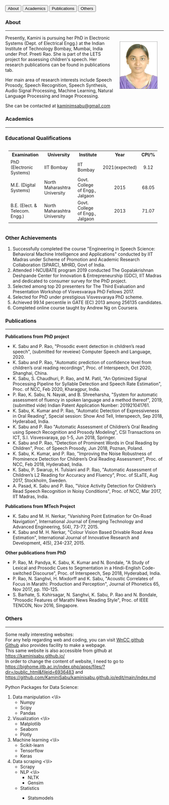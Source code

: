 <!DOCTYPE html>
<html>
<head>
<title>Kamini Sabu</title> <!-- title you see on the top title bar of browser tab -->
<link rel="stylesheet" type="text/css" href="mytabs.css">
</head>
<body>
<script src="tabs.js"></script>
</body>
<!-- Tab links -->

<div class="tab">
  <button class="tablinks" onclick="openCity(event, 'London')" id="defaultOpen">About</button>
  <button class="tablinks" onclick="openCity(event, 'Paris')">Academics</button>
  <button class="tablinks" onclick="openCity(event, 'Tokyo')">Publications</button>
  <button class="tablinks" onclick="openCity(event, 'Mumbai')">Others</button>
</div>

<script>
document.getElementById("defaultOpen").click();
</script>

<!-- Tab content -->
<div id="London" class="tabcontent">
  <h3>About</h3>
<hr>
<img style="padding:20px;" src= "k.jpg" width="120" height="150" alt= "photo" ALIGN="right">
<p> Presently, Kamini is pursuing her PhD in Electronic Systems (Dept. of Electrical Engg.) at the Indian Institute of Technology Bombay, Mumbai, India under Prof. Preeti Rao. She is part of the LETS project for assessing children's speech. Her research publications can be found in publications tab.</p>

<p> Her main area of research interests include Speech Prosody, Speech Recognition, Speech Synthesis, Audio Signal Processing, Machine Learning, Natural Language Processing and Image Processing.</p>

<p> She can be contacted at <a href="mailto:kaminimsabu@gmail.com">kaminimsabu@gmail.com</a>
</div>

<div id="Paris" class="tabcontent">
  <h3>Academics</h3>
<hr>
<h3>Educational Qualifications</h3>
<div style="overflow:auto;margin-left:10px; margin-right:10px;padding-right:10px";>
<table>
<col width="400px" />
<col width="400px" />
<col width="400px" />
<col width="100px" />
<col width="100px" />
<tr><th> Examination </th><th> University </th><th> Institute </th><th> Year </th><th> CPI/% </th></tr>
<tr><td> PhD (Electronic Systems) </td><td> IIT Bombay </td><td> IIT Bombay </td><td style="text-align:center"> 2021(expected) </td><td style="text-align:center"> 9.12 </td></tr>
<tr><td> M.E. (Digital Systems) </td><td> North Maharashtra University </td><td>Govt. College of Engg., Jalgaon</td><td style="text-align:center"> 2015 </td><td style="text-align:center"> 68.05 </td></tr>
<tr><td> B.E. (Elect. & Telecom. Engg.) </td><td> North Maharashtra University </td><td>Govt. College of Engg., Jalgaon</td><td style="text-align:center"> 2013 </td><td style="text-align:center"> 71.07 </td></tr>
</table>
</div>

<h3>Other Achievements</h3>
<ol>
<li> Successfully completed the course "Engineering in Speech Science: Behavioral Machine Intelligence and Applications" conducted by IIT Madras under Scheme of Promotion and Academic Research Collaboration (SPARC), MHRD, Govt of India.</li>
<li> Attended I-NCUBATE program 2019 conducted The Gopalakrishnan Deshpande Center for Innovation & Entrepreneurship (GDC), IIT Madras and dedicated to consumer survey for the PhD project.</li>
<li> Selected among top 20 presenters for The Third Evaluation and Presentation Workshop of Visvesvaraya PhD Fellows 2017.</li>
<li> Selected for PhD under prestigious Visvesvaraya PhD scheme.</li>
<li> Achieved 99.14 percentile in GATE (EC) 2013 among 256135 candidates.</li>
<li> Completed online course taught by Andrew Ng on Coursera.</li>
</ol> 
</div>

<div id="Tokyo" class="tabcontent">
  <h3>Publications</h3>
<hr>
<b> Publications from PhD project</b>
<ul>
<li> K. Sabu and P. Rao, "Prosodic event detection in children’s read speech", (submitted for reveiew) Computer Speech and Language, 2020.</li>
<li> K. Sabu and P. Rao, "Automatic prediction of confidence level from children’s oral reading recordings", Proc. of Interspeech, Oct 2020, Shanghai, China.</li>
<li> K. Sabu, S. Chaudhuri, P. Rao, and M. Patil, "An Optimized Signal Processing Pipeline for Syllable Detection and Speech Rate Estimation", Proc. of NCC, Feb 2020, Kharagpur, India.</li>
<li> P. Rao, K. Sabu, N. Nayak, and B. Shreeharsha, "System for automatic assessment of fluency in spoken language and a method thereof", 2019, (submitted vide) Indian Patent Application Number: 201921041761.</li>
<li> K. Sabu, K. Kumar and P. Rao, "Automatic Detection of Expressiveness in Oral Reading", Special session: Show And Tell, Interspeech, Sep 2018, Hyderabad, India.</li>
<li> K. Sabu and P. Rao "Automatic Assessment of Children’s Oral Reading using Speech Recognition and Prosody Modeling", CSI Transactions on ICT, S.I. Visvesvaraya, pp 1-5, Jun 2018, Springer.</li>
<li> K. Sabu and P. Rao, "Detection of Prominent Words in Oral Reading by Children", Proc. of Speech Prosody, Jun 2018, Poznan, Poland.</li>
<li> K. Sabu, K. Kumar, and P. Rao, "Improving the Noise Robustness of Prominence Detection for Children’s Oral Reading Assessment", Proc. of NCC, Feb 2018, Hyderabad, India.</li>
<li> K. Sabu, P. Swarup, H. Tulsiani and P. Rao, "Automatic Assessment of Children’s L2 Reading for Accuracy and Fluency", Proc. of SLaTE, Aug 2017, Stockholm, Sweden.</li>
<li> A. Pasad, K. Sabu and P. Rao, "Voice Activity Detection for Children’s Read Speech Recognition in Noisy Conditions", Proc. of NCC, Mar 2017, IIT Madras, India.</li>
</ul>
<b> Publications from MTech Project</b>
<ul>
<li> K. Sabu and M. H. Nerkar, "Vanishing Point Estimation for On-Road Navigation", International Journal of Emerging Technology and Advanced Engineering, 5(4), 73-77, 2015.</li>
<li>K. Sabu and M. H. Nerkar, "Colour Vision Based Drivable Road Area Estimation", International Journal of Innovative Research and Development, 4(5), 234-237, 2015.</li>
</ul>
<b> Other publications from PhD</b>
<ul>
<li> P. Rao, M. Pandya, K. Sabu, K. Kumar and N. Bondale, "A Study of Lexical and Prosodic Cues to Segmentation in a Hindi-English Code-switched Discourse", Proc. of Interspeech, Sep 2018, Hyderabad,
India.</li>
<li> P. Rao, N. Sanghvi, H. Mixdorff and K. Sabu, "Acoustic Correlates of Focus in Marathi: Production and Perception", Journal of Phonetics 65, Nov 2017, pp. 110-125.</li>
<li> S. Barhate, S. Kshirsagar, N. Sanghvi, K. Sabu, P. Rao and N. Bondale, "Prosodic Features of Marathi News Reading Style", Proc. of IEEE TENCON, Nov 2016, Singapore.</li>
</ul>
</div>


<div id="Mumbai" class="tabcontent">
  <h3>Others</h3>
<hr>
Some really interesting websites:
<br>
For any help regarding web and coding, you can visit <a href="https://github.com/wncc/learners-space/blob/master/Web%20Development/Week%202/CSS.md">WnCC github</a>
<br>
<a href="https://docs.github.com/en/free-pro-team@latest/github/working-with-github-pages/creating-a-github-pages-site">Github</a> also provides facility to make a webpage.
<br>
This same website is also accessible from github at <a href="https://kaminisabu.github.io/">https://kaminisabu.github.io/</a>
<br>
In order to change the content of website, I need to go to <a href="https://bighome.iitb.ac.in/index.php/apps/files/?dir=/public_html&fileid=6936483">https://bighome.iitb.ac.in/index.php/apps/files/?dir=/public_html&fileid=6936483</a> and <a href="https://github.com/KaminiSabu/kaminisabu.github.io/edit/main/index.md">https://github.com/KaminiSabu/kaminisabu.github.io/edit/main/index.md</a>
<br>

Python Packages for Data Science:
<br>
  <ol>
    <li> Data manipulation <\li>
      <ul>
        <li> Numpy </li>
        <li> Scipy </li>
        <li> Pandas </li>
      </ul>
    <li> Visualization <\li>
      <ul>
        <li> Matplotlib </li>
        <li> Seaborn </li>
        <li> Plotly </li>
      </ul>
    <li> Machine learning <\li>
      <ul>
        <li> Scikit-learn </li>
        <li> Tensorflow </li>
        <li> Keras </li>
      </ul>
    <li> Data scraping <\li>
      <ul>
        <li> Scrapy </li>
    <li> NLP <\li>
      <ul>
        <li> NLTK </li>
        <li> Gensim </li>
      </ul>
    <li> Statistics </li>
      <ul>
        <li> Statsmodels </li>
      </ul>
  </ol>
</div>
